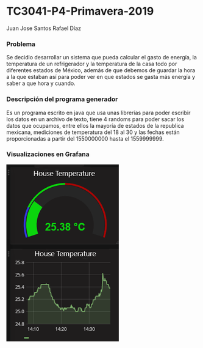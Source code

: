 # TC3041-P4-Primavera-2019

Juan Jose Santos
Rafael Díaz
### Problema
Se decidio desarrollar un sistema que pueda calcular el gasto de energía, la temperatura de un refrigerador y la temperatura de la casa todo por diferentes estados de México, además de que debemos de guardar la hora a la que estaban así para poder ver en que estados se gasta más energía y saber a que hora y cuando.

### Descripción del programa generador
Es un programa escrito en java que usa unas librerías para poder escribir los datos en un archivo de texto, tiene 4 randoms para poder sacar los datos que ocupamos, entre ellos la mayoría de estados de la republica mexicana, mediciones de temperatura del 18 al 30 y las fechas están proporcionadas a partir del 1550000000 hasta el 1559999999.
###
### Visualizaciones en Grafana
![](images/Grafana.png)
